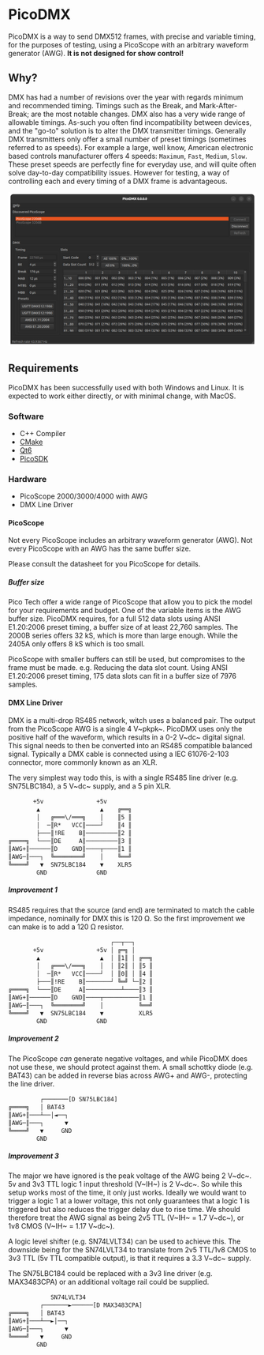 # PicoDMX

PicoDMX is a way to send DMX512 frames, with precise and variable timing, for the purposes of testing, using a PicoScope with an arbitrary waveform generator (AWG).
**It is not designed for show control!**

## Why?

DMX has had a number of revisions over the year with regards minimum and recommended timing.
Timings such as the Break, and Mark-After-Break; are the most notable changes.
DMX also has a very wide range of allowable timings.
As-such you often find incompatibility between devices, and the "go-to" solution is to alter the DMX transmitter timings.
Generally DMX transmitters only offer a small number of preset timings (sometimes referred to as speeds). For example a large, well know, American electronic based controls manufacturer offers 4 speeds: `Maximum`, `Fast`, `Medium`, `Slow`.
These preset speeds are perfectly fine for everyday use, and will quite often solve day-to-day compatibility issues. However for testing, a way of controlling each and every timing of a DMX frame is advantageous.

![Main Window](./docs/mainwindow00.png)

## Requirements

PicoDMX has been successfully used with both Windows and Linux.
It is expected to work either directly, or with minimal change, with MacOS.

### Software

* C++ Compiler
* [CMake](cmake.org)
* [Qt6](qt.io)
* [PicoSDK](www.picotech.com)

### Hardware

* PicoScope 2000/3000/4000 with AWG
* DMX Line Driver

#### PicoScope

Not every PicoScope includes an arbitrary waveform generator (AWG).
Not every PicoScope with an AWG has the same buffer size.

Please consult the datasheet for you PicoScope for details.

##### Buffer size

Pico Tech offer a wide range of PicoScope that allow you to pick the model for your requirements and budget.
One of the variable items is the AWG buffer size.
PicoDMX requires, for a full 512 data slots using ANSI E1.20:2006 preset timing, a buffer size of at least 22,760 samples.
The 2000B series offers 32 kS, which is more than large enough. While the 2405A only offers 8 kS which is too small.

PicoScope with smaller buffers can still be used, but compromises to the frame must be made. e.g. Reducing the data slot count.
Using ANSI E1.20:2006 preset timing, 175 data slots can fit in a buffer size of 7976 samples.

#### DMX Line Driver

DMX is a multi-drop RS485 network, witch uses a balanced pair.
The output from the PicoScope AWG is a single 4 V~pkpk~.
PicoDMX uses only the positive half of the waveform, which results in a 0-2 V~dc~ digital signal.
This signal needs to then be converted into an RS485 compatible balanced signal.
Typically a DMX cable is connected using a IEC 61076-2-103 connector, more commonly known as an XLR.

The very simplest way todo this, is with a single RS485 line driver (e.g. SN75LBC184), a 5 V~dc~ supply, and a 5 pin XLR.

```
       +5v               +5v
        ▲                 ▲    ╔══╗
        │   ╔═══\/═══╗    │    ║5 ║
        │  ─║R*   VCC║────┘    ║4 ║
        ├───║!RE    B║─────────║2 ║
╔════╗  └───║DE     A║─────────║3 ║
║AWG+║──────║D    GND║────┬────║1 ║
║AWG─║───┐  ╚════════╝    │    ╚══╝
╚════╝   ▼  SN75LBC184    ▼    XLR5
        GND              GND

```

##### Improvement 1

RS485 requires that the source (and end) are terminated to match the cable impedance, nominally for DMX this is 120 Ω.
So the first improvement we can make is to add a 120 Ω resistor.

```
                             ┌──┬──┐
       +5v               +5v │ ╔═╗ │
        ▲                 ▲  │ ║1║ │ ╔══╗
        │   ╔═══\/═══╗    │  │ ║2║ │ ║5 ║
        │  ─║R*   VCC║────┘  │ ║0║ │ ║4 ║
        ├───║!RE    B║───────┘ ╚═╝ └─║2 ║
╔════╗  └───║DE     A║──────────┴────║3 ║
║AWG+║──────║D    GND║────┬──────────║1 ║
║AWG─║───┐  ╚════════╝    │          ╚══╝
╚════╝   ▼  SN75LBC184    ▼          XLR5
        GND              GND

```

##### Improvement 2

The PicoScope _can_ generate negative voltages, and while PicoDMX does not use these, we should protect against them.
A small schottky diode (e.g. BAT43) can be added in reverse bias across AWG+ and AWG-, protecting the line driver.


```
         ┌───────[D SN75LBC184]
╔════╗   │ BAT43
║AWG+║───┴──│◄──┐
║AWG─║───┐      ▼
╚════╝   ▼     GND
        GND
```

##### Improvement 3

The major we have ignored is the peak voltage of the AWG being 2 V~dc~.
5v and 3v3 TTL logic 1 input threshold (V~IH~) is 2 V~dc~. So while this setup works most of the time, it only just works.
Ideally we would want to trigger a logic 1 at a lower voltage, this not only guarantees that a logic 1 is triggered but also reduces the trigger delay due to rise time.
We should therefore treat the AWG signal as being 2v5 TTL (V~IH~ = 1.7 V~dc~), or 1v8 CMOS (V~IH~ = 1.17 V~dc~).

A logic level shifter (e.g. SN74LVLT34) can be used to achieve this.
The downside being for the SN74LVLT34 to translate from 2v5 TTL/1v8 CMOS to 3v3 TTL (5v TTL compatible output), is that it requires a 3.3 V~dc~ supply.

The SN75LBC184 could be replaced with a 3v3 line driver (e.g. MAX3483CPA) or an additional voltage rail could be supplied.


```
            SN74LVLT34
         ┌───────►──────[D MAX3483CPA]
╔════╗   │ BAT43
║AWG+║───┴──►│──┐
║AWG─║───┐      ▼
╚════╝   ▼     GND
        GND
```
